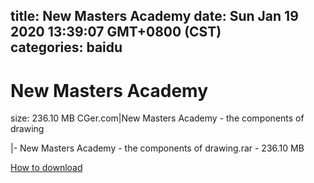 
title: New Masters Academy
date: Sun Jan 19 2020 13:39:07 GMT+0800 (CST)    
categories: baidu
---

# New Masters Academy
size: 236.10 MB
 CGer.com|New Masters Academy - the components of drawing
 
|- New Masters Academy - the components of drawing.rar - 236.10 MB

[How to download](https://bpcam.bemobtrk.com/go/2ceec3aa-1ca2-46d6-b9ff-aaa5c184517c?jno=4963)